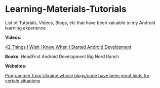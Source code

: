 # Learning-Materials-Tutorials
List of Tutorials, Videos, Blogs, etc that have been valuable to my Android learning experience

**Videos**:

[42 Things I Wish I Knew When I Started Android Development](https://www.youtube.com/watch?v=xwvj3YWe2cw&t=649s)

**Books**:
HeadFirst Android Development
Big Nerd Ranch

**Websites**:

[Programmer from Ukraine whose blogs/code have been great hints for certain situations](http://en.proft.me/)
